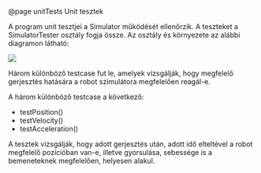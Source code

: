 @page unitTests Unit tesztek

A program unit tesztjei a Simulator működését ellenőrzik.
A teszteket a SimulatorTester osztály fogja össze.
Az osztály és környezete az alábbi diagramon látható:

![](diagrams/unit_tests.png)

Három különböző testcase fut le, amelyek vizsgálják, hogy megfelelő gerjesztés hatására a robot szimulátora megfelelően reagál-e.

A három különböző testcase a következő:

  * testPosition()
  * testVelocity()
  * testAcceleration()
  
A tesztek vizsgálják, hogy adott gerjesztés után, adott idő elteltével a robot megfelelő pozícióban van-e, illetve gyorsulása, sebessége is a bemeneteknek megfelelően, helyesen alakul.

